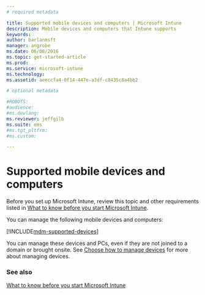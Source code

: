 ```yaml
---
# required metadata

title: Supported mobile devices and computers | Microsoft Intune
description: Mobile devices and computers that Intune supports
keywords:
author: barlanmsft
manager: angrobe
ms.date: 06/08/2016
ms.topic: get-started-article
ms.prod:
ms.service: microsoft-intune
ms.technology:
ms.assetid: aeeccfa4-0f14-447e-a3df-c8435c8a4bb2

# optional metadata

#ROBOTS:
#audience:
#ms.devlang:
ms.reviewer: jeffgilb
ms.suite: ems
#ms.tgt_pltfrm:
#ms.custom:

---
```


# Supported mobile devices and computers

Before you set up Microsoft Intune, review this topic and other requirements listed in [What to know before you start Microsoft Intune](what-to-know-before-you-start-microsoft-intune.md).

You can manage the following mobile devices and computers:

[!INCLUDE[mdm-supported-devices](../includes/mdm-supported-devices.md)]

You can manage these devices and PCs, even if they are not joined to a domain or brought onsite. See [Choose how to manage devices](/Intune/get-started/choose-how-to-manage-devices) for more about managing devices.


### See also
[What to know before you start Microsoft Intune](what-to-know-before-you-start-microsoft-intune.md)
